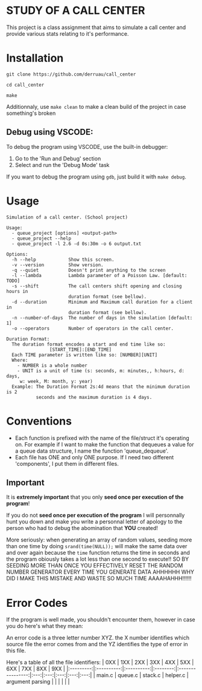 # STUDY OF A CALL CENTER

This project is a class assignment that aims to simulate a call center and provide various stats relating to it's performance.

# Installation

```shell
git clone https://github.com/derruau/call_center

cd call_center

make
```

Additionnaly, use ``make clean`` to make a clean build of the project in case something's broken

## Debug using VSCODE:
To debug the program using VSCODE, use the built-in debugger:
1. Go to the 'Run and Debug' section
2. Select and run the 'Debug Mode' task

If you want to debug the program using ``gdb``, just build it with ``make debug``.

# Usage

```
Simulation of a call center. (School project)

Usage:
  - queue_project [options] <output-path>
  - queue_project --help
  - queue_project -l 2.6 -d 0s:30m -o 6 output.txt

Options:
  -h --help            Show this screen.
  -v --version         Show version.
  -q --quiet           Doesn't print anything to the screen
  -l --lambda          Lambda parameter of a Poisson Law. [default: TODO]
  -s --shift           The call centers shift opening and closing hours in 
                       duration format (see bellow).
  -d --duration        Minimum and Maximum call duration for a client in 
                       duration format (see bellow).
  -n --number-of-days  The number of days in the simulation [default: 1]
  -o --operators       Number of operators in the call center.

Duration Format:
  The duration format encodes a start and end time like so:
                [START_TIME]:[END_TIME]
  Each TIME parameter is written like so: [NUMBER][UNIT]
  Where:
    - NUMBER is a whole number
    - UNIT is a unit of time (s: seconds, m: minutes,, h:hours, d: days,
     w: week, M: month, y: year)
  Example: The Duration Format 2s:4d means that the minimum duration is 2
           seconds and the maximum duration is 4 days.
```


# Conventions

- Each function is prefixed with the name of the file/struct it's operating on. For example if I want to make the function that dequeues a value for a queue data structure, I name the function 'queue_dequeue'.
- Each file has ONE and only ONE purpose. If I need two different 'components', I put them in different files.

## Important
It is **extremely important** that you only **seed once per execution of the program**!

If you do not **seed once per execution of the program** I will personnally hunt you down and make you write a personnal letter of apology to the person who had to debug the abomination that **YOU** created!

More seriously: when generating an array of random values, seeding more than one time by doing ``srand(time(NULL));`` will make the same data over and over again because the ``time`` function returns the time in seconds and the program obiously takes a lot less than one second to execute!! SO BY SEEDING MORE THAN ONCE YOU EFFECTIVELY RESET THE RANDOM NUMBER GENERATOR EVERY TIME YOU GENERATE DATA AHHHHHH WHY DID I MAKE THIS MISTAKE AND WASTE SO MUCH TIME AAAAHAHHH!!!!!!

# Error Codes

If the program is well made, you shouldn't encounter them, however in case you do here's what they mean:

An error code is a three letter number XYZ. the X number identifies which source file the error comes from and the YZ identifies the type of error in this file.

Here's a table of all the file identifiers:
|    0XX    |     1XX    |     2XX    |    3XX   |        4XX       | 5XX | 6XX | 7XX | 8XX | 9XX |
|:---------:|:----------:|:----------:|:--------:|:----------------:|:---:|:---:|:---:|:---:|:---:|
|   main.c  |   queue.c  |   stack.c  | helper.c | argument parsing |     |     |     |     |     | 
